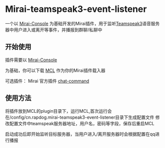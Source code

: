 # Mirai-teamspeak3-event-listener

一个以 [Mirai-Console](https://github.com/mamoe/mirai) 为基础开发的Mirai插件，用于监听[Teamspeak3](https://www.teamspeak.com/en/)语音服务器中用户进入或离开等事件，并播报到群聊/私聊中

## 开始使用

插件需要以 [Mirai-Console](https://github.com/mamoe/mirai)

为基础，你可以下载 [MCL](https://github.com/iTXTech/mirai-console-loader/releases) 作为你的Mirai插件载入器

可选插件： Mirai 官方插件 [chat-command](https://github.com/project-mirai/chat-command)

## 使用方法



将插件放到MCL的plugin目录下，运行MCL,首次运行会在/config/cn.rapdog.mirai-teamspeak3-event-listener目录下生成配置文件
修改配置文件中teamspeak服务器地址，用户名，密码等字段，保存后重启MCL

启动成功后即开始监听目标服务器，当用户进入/离开服务器时会根据配置在qq进行播报

